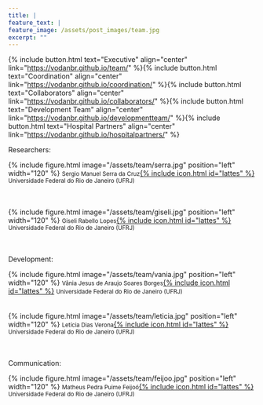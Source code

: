 ```yaml
---
title: |  
feature_text: |
feature_image: /assets/post_images/team.jpg
excerpt: ""
---
```


{% include button.html text="Executive" align="center" link="https://vodanbr.github.io/team/" %}{% include button.html text="Coordination" align="center" link="https://vodanbr.github.io/coordination/" %}{% include button.html text="Collaborators" align="center" link="https://vodanbr.github.io/collaborators/" %}{% include button.html text="Development Team" align="center" link="https://vodanbr.github.io/developmentteam/" %}{% include button.html text="Hospital Partners" align="center" link="https://vodanbr.github.io/hospitalpartners/" %}

Researchers:

{% include figure.html image="/assets/team/serra.jpg" position="left" width="120" %}
<small>Sergio Manuel Serra da Cruz</small>[{% include icon.html id="lattes" %}](http://lattes.cnpq.br/7618571401128973)
<small>Universidade Federal do Rio de Janeiro (UFRJ)</small><br/>
<br/>
<br/>

{% include figure.html image="/assets/team/giseli.jpg" position="left" width="120" %}
<small>Giseli Rabello Lopes</small>[{% include icon.html id="lattes" %}](http://lattes.cnpq.br/9439416101626260)
<small>Universidade Federal do Rio de Janeiro (UFRJ)</small><br/>
<br/>
<br/>

Development:

{% include figure.html image="/assets/team/vania.jpg" position="left" width="120" %}
<small>Vânia Jesus de Araujo Soares Borges</small>[{% include icon.html id="lattes" %}](http://lattes.cnpq.br/1299486079970847)
<small>Universidade Federal do Rio de Janeiro (UFRJ)</small><br/>
<br/>
<br/>
{% include figure.html image="/assets/team/leticia.jpg" position="left" width="120" %}
<small>Letícia Dias Verona</small>[{% include icon.html id="lattes" %}](http://lattes.cnpq.br/2165808131875029)
<small>Universidade Federal do Rio de Janeiro (UFRJ)</small><br/>
<br/>
<br/>

Communication:

{% include figure.html image="/assets/team/feijoo.jpg" position="left" width="120" %}
<small>Matheus Pedra Puime Feijoó</small>[{% include icon.html id="lattes" %}](http://lattes.cnpq.br/3719962363173635)
<small>Universidade Federal do Rio de Janeiro (UFRJ)</small><br/>
<br/>
<br/>